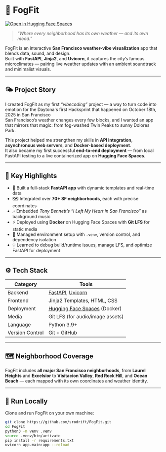# 🌁 FogFit

[![Open in Hugging Face Spaces](https://img.shields.io/badge/🚀%20View%20Live%20Demo%20on%20Hugging%20Face-blue?style=for-the-badge&logo=huggingface)](https://huggingface.co/spaces/srodrift/FogFit)

> *“Where every neighborhood has its own weather — and its own mood.”*

FogFit is an interactive **San Francisco weather-vibe visualization** app that blends data, sound, and design.  
Built with **FastAPI**, **Jinja2**, and **Uvicorn**, it captures the city’s famous microclimates — pairing live weather updates with an ambient soundtrack and minimalist visuals.

---

## 🌤️ Project Story

I created FogFit as my first *“vibecoding”* project — a way to turn code into emotion for the Daytona's first Hacksprint that happened on October 18th, 2025 in San Francisco  
San Francisco’s weather changes every few blocks, and I wanted an app that mirrors that magic: from fog-washed Twin Peaks to sunny Dolores Park.

This project helped me strengthen my skills in **API integration**, **asynchronous web servers**, and **Docker-based deployment**.  
It also became my first successful **end-to-end deployment** — from local FastAPI testing to a live containerized app on **Hugging Face Spaces**.

---

## 🧭 Key Highlights

- 🌁 Built a full-stack **FastAPI app** with dynamic templates and real-time data  
- 🗺️ Integrated over **70+ SF neighborhoods**, each with precise coordinates  
- 🎶 Embedded *Tony Bennett’s “I Left My Heart in San Francisco”* as background music  
- ⚡ Deployed using **Docker** on Hugging Face Spaces with **Git LFS** for static media  
- 🧩 Managed environment setup with `.venv`, version control, and dependency isolation  
- 💡 Learned to debug build/runtime issues, manage LFS, and optimize FastAPI for deployment  

---

## ⚙️ Tech Stack

| Category | Tools |
|-----------|-------|
| Backend | [FastAPI](https://fastapi.tiangolo.com/), [Uvicorn](https://www.uvicorn.org/) |
| Frontend | Jinja2 Templates, HTML, CSS |
| Deployment | [Hugging Face Spaces](https://huggingface.co/spaces) (Docker) |
| Media | Git LFS (for audio/image assets) |
| Language | Python 3.9+ |
| Version Control | Git + GitHub |

---

## 🗺️ Neighborhood Coverage

FogFit includes **all major San Francisco neighborhoods**, from **Laurel Heights** and **Excelsior** to **Visitacion Valley**, **Red Rock Hill**, and **Ocean Beach** — each mapped with its own coordinates and weather identity.

---

## 🚀 Run Locally

Clone and run FogFit on your own machine:

```bash
git clone https://github.com/srodrift/FogFit.git
cd FogFit
python3 -m venv .venv
source .venv/bin/activate
pip install -r requirements.txt
uvicorn app.main:app --reload
